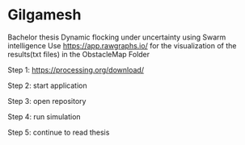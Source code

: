 # Gilgamesh
Bachelor thesis Dynamic flocking under uncertainty using Swarm intelligence
Use https://app.rawgraphs.io/ for the visualization of the results(txt files) in the ObstacleMap Folder

Step 1: https://processing.org/download/

Step 2: start application

Step 3: open repository

Step 4: run simulation

Step 5: continue to read thesis

